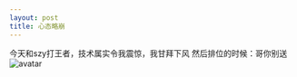```yaml
---
layout: post
title: 心态略崩
---
```

今天和szy打王者，技术属实令我震惊，我甘拜下风
然后排位的时候：哥你别送<br/>![avatar](https://raw.githubusercontent.com/dongym2020/dongym2020.github.io/master/images/headimages.jpg)

